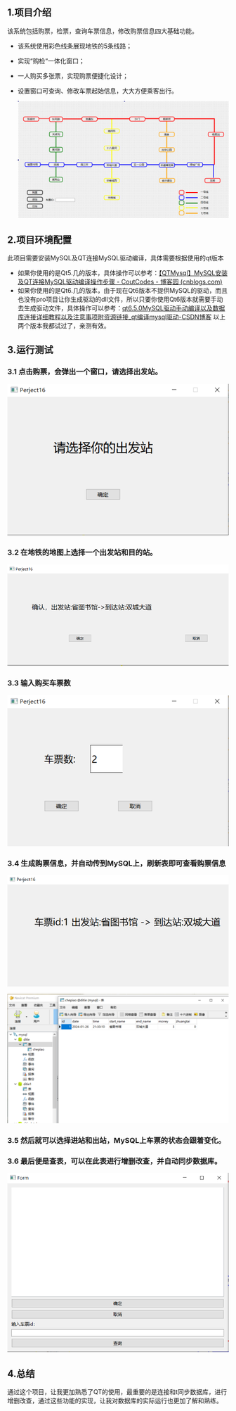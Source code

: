 ## 1.项目介绍

该系统包括购票，检票，查询车票信息，修改购票信息四大基础功能。

- 该系统使用彩色线条展现地铁的5条线路；

- 实现“购检“一体化窗口；

- 一人购买多张票，实现购票便捷化设计；

- 设置窗口可查询、修改车票起始信息，大大方便乘客出行。

  ![image-20240125214618866](https://github.com/error-keen/data-structure/blob/main/img/subway_1.png)

## 2.项目环境配置

此项目需要安装MySQL及QT连接MySQL驱动编译，具体需要根据使用的qt版本
- 如果你使用的是Qt5.几的版本，具体操作可以参考：[【QTMysql】MySQL安装及QT连接MySQL驱动编译操作步骤 - CoutCodes - 博客园 (cnblogs.com)](https://www.cnblogs.com/CoutCodes/p/13204023.html)
- 如果你使用的是Qt6.几的版本，由于现在Qt6版本不提供MySQL的驱动，而且也没有pro项目让你生成驱动的dll文件，所以只要你使用Qt6版本就需要手动去生成驱动文件，具体操作可以参考：[qt6.5.0MySQL驱动手动编译以及数据库连接详细教程以及注意事项附资源链接_qt编译mysql驱动-CSDN博客](https://blog.csdn.net/m0_52072919/article/details/130094915)
以上两个版本我都试过了，亲测有效。

## 3.运行测试

### 3.1 点击购票，会弹出一个窗口，请选择出发站。

![subway_3](https://github.com/error-keen/data-structure/blob/main/img/subway_3.png)

### 3.2 在地铁的地图上选择一个出发站和目的站。

![subway_4](https://github.com/error-keen/data-structure/blob/main/img/subway_4.png)

### 3.3 输入购买车票数

![subway_5](https://github.com/error-keen/data-structure/blob/main/img/subway_5.png)

### 3.4 生成购票信息，并自动传到MySQL上，刷新表即可查看购票信息

![subway_6](https://github.com/error-keen/data-structure/blob/main/img/subway_6.png)

![subway_7](https://github.com/error-keen/data-structure/blob/main/img/subway_7.png)

### 3.5 然后就可以选择进站和出站，MySQL上车票的状态会跟着变化。

### 3.6 最后便是查表，可以在此表进行增删改查，并自动同步数据库。

![subway_2](https://github.com/error-keen/data-structure/blob/main/img/subway_2.png)

## 4.总结

通过这个项目，让我更加熟悉了QT的使用，最重要的是连接和t同步数据库，进行增删改查，通过这些功能的实现，让我对数据库的实际运行也更加了解和熟练。
